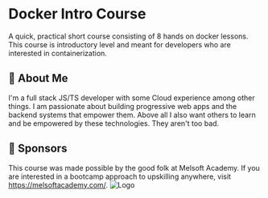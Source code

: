 
# Docker Intro Course

A quick, practical short course consisting of 8 hands on docker lessons. This course is introductory level and meant for developers who are interested in containerization. 


## 🚀 About Me
I'm a full stack JS/TS developer with some Cloud experience among other things. I am passionate about building progressive web apps and the backend systems that empower them. Above all I also want others to learn and be empowered by these technologies. They aren't too bad. 

## 💌 Sponsors
This course was made possible by the good folk at Melsoft Academy. If you are interested in a bootcamp approach to upskilling anywhere, visit https://melsoftacademy.com/.
![Logo](https://melsoftacademy.com/wp-content/uploads/2022/09/Blue.png)

